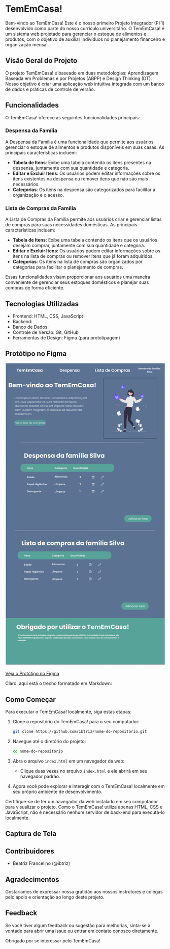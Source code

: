 # TemEmCasa!

Bem-vindo ao TemEmCasa! Este é o nosso primeiro Projeto Integrador (PI 1) desenvolvido como parte do nosso currículo universitário. O TemEmCasa! é um sistema web projetado para gerenciar o estoque de alimentos e produtos, com o objetivo de auxiliar indivíduos no planejamento financeiro e organização mensal.

## Visão Geral do Projeto

O projeto TemEmCasa! é baseado em duas metodologias: Aprendizagem Baseada em Problemas e por Projetos (ABPP) e Design Thinking (DT). Nosso objetivo é criar uma aplicação web intuitiva integrada com um banco de dados e práticas de controle de versão.

## Funcionalidades

O TemEmCasa! oferece as seguintes funcionalidades principais:

### Despensa da Família

A Despensa da Família é uma funcionalidade que permite aos usuários gerenciar o estoque de alimentos e produtos disponíveis em suas casas. As principais características incluem:

- **Tabela de Itens**: Exibe uma tabela contendo os itens presentes na despensa, juntamente com sua quantidade e categoria.
- **Editar e Excluir Itens**: Os usuários podem editar informações sobre os itens existentes na despensa ou remover itens que não são mais necessários.
- **Categorias**: Os itens na despensa são categorizados para facilitar a organização e o acesso.

### Lista de Compras da Família

A Lista de Compras da Família permite aos usuários criar e gerenciar listas de compras para suas necessidades domésticas. As principais características incluem:

- **Tabela de Itens**: Exibe uma tabela contendo os itens que os usuários desejam comprar, juntamente com sua quantidade e categoria.
- **Editar e Excluir Itens**: Os usuários podem editar informações sobre os itens na lista de compras ou remover itens que já foram adquiridos.
- **Categorias**: Os itens na lista de compras são organizados por categorias para facilitar o planejamento de compras.

Essas funcionalidades visam proporcionar aos usuários uma maneira conveniente de gerenciar seus estoques domésticos e planejar suas compras de forma eficiente.


## Tecnologias Utilizadas

- Frontend: HTML, CSS, JavaScript
- Backend: 
- Banco de Dados: 
- Controle de Versão: Git, GitHub
- Ferramentas de Design: Figma (para prototipagem)


## Protótipo no Figma

![Página inicial do TemEmCasa!](img-Desktop.jpg)

[Veja o Protótipo no Figma](https://www.figma.com/file/CRQCCnP5GnzMxJLswdadb1/Prot%C3%B3tipo-LandingPage-PI?type=design&node-id=1%3A2&mode=design&t=kYdDBsKGUnv6Oht6-1)

Claro, aqui está o trecho formatado em Markdown:

## Como Começar

Para executar o TemEmCasa! localmente, siga estas etapas:

1. Clone o repositório do TemEmCasa! para o seu computador:
   ```bash
   git clone https://github.com/ibtriz/nome-do-repositorio.git
   ```

2. Navegue até o diretório do projeto:
   ```bash
   cd nome-do-repositorio
   ```

3. Abra o arquivo `index.html` em um navegador da web:

   - Clique duas vezes no arquivo `index.html` e ele abrirá em seu navegador padrão.

4. Agora você pode explorar e interagir com o TemEmCasa! localmente em seu próprio ambiente de desenvolvimento.

Certifique-se de ter um navegador da web instalado em seu computador para visualizar o projeto. Como o TemEmCasa! utiliza apenas HTML, CSS e JavaScript, não é necessário nenhum servidor de back-end para executá-lo localmente.
## Captura de Tela



## Contribuidores

- Beatriz Francelino (@ibtriz)


## Agradecimentos

Gostaríamos de expressar nossa gratidão aos nossos instrutores e colegas pelo apoio e orientação ao longo deste projeto.

## Feedback

Se você tiver algum feedback ou sugestão para melhorias, sinta-se à vontade para abrir uma issue ou entrar em contato conosco diretamente.

Obrigado por se interessar pelo TemEmCasa! 
